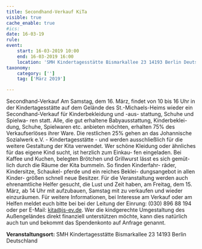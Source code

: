 ```yaml
---
title: Secondhand-Verkauf KiTa
visible: true
cache_enable: true
#ics: 
date: 16-03-19
rule: 
event:
	start: 16-03-2019 10:00
	end: 16-03-2019 16:00
	location: 'SMH Kindertagesstätte Bismarkallee 23 14193 Berlin Deutschland'
taxonomy:
	category: ['']
	tag: ['März 2019']

---
```

Secondhand-Verkauf
Am Samstag, dem 16. März, findet von 10 bis 16 Uhr in der Kindertagesstätte auf dem Gelände des St.-Michaels-Heims wieder ein Secondhand-Verkauf für Kinderbekleidung und -aus- stattung, Schuhe und Spielwa- ren statt. Alle, die gut erhaltene Babyausstattung, Kinderbeklei- dung, Schuhe, Spielwaren etc. anbieten möchten, erhalten 75% des Verkaufserlöses ihrer Ware. Die restlichen 25% gehen an das Johannische Sozialwerk e.V. - Kindertagesstätte - und werden ausschließlich für die weitere Gestaltung der Kita verwendet. Wer schöne Kleidung oder ähnliches für das eigene Kind sucht, ist herzlich zum Einkau- fen eingeladen. Bei Kaffee und Kuchen, belegten Brötchen und Grillwurst lässt es sich gemüt- lich durch die Räume der Kita bummeln. So finden Kinderfahr- räder, Kindersitze, Schaukel- pferde und ein reiches Beklei- dungsangebot in allen Kinder- größen schnell neue Besitzer. Für die Veranstaltung werden auch ehrenamtliche Helfer gesucht, die Lust und Zeit haben, am Freitag, dem 15. März, ab 14 Uhr mit aufzubauen, Samstag mit zu verkaufen und wieder einzuräumen. Für weitere Informationen, bei Interesse am Verkauf oder am Helfen meldet euch bitte bei bei der Leitung der Einrung: (030) 896 88 194 oder per E-Mail: kita@js-ev.de. Wer die kindgerechte Umgestaltung des Außengeländes direkt finanziell unterstützen möchte, kann dies natürlich auch tun und bekommt das Spendenkonto auf Anfrage genannt.


**Veranstaltungsort:** SMH Kindertagesstätte
Bismarkallee 23
14193 Berlin
Deutschland

